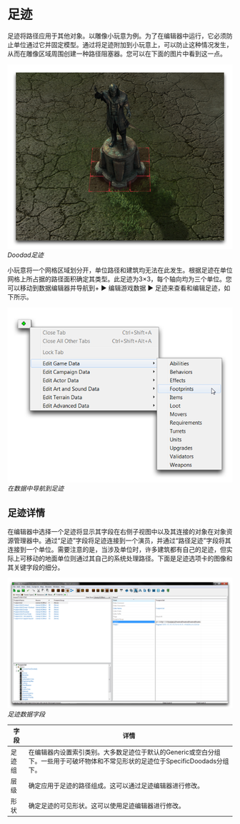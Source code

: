 # 足迹

足迹将路径应用于其他对象。以雕像小玩意为例。为了在编辑器中运行，它必须防止单位通过它并固定模型。通过将足迹附加到小玩意上，可以防止这种情况发生，从而在雕像区域周围创建一种路径阻塞器。您可以在下面的图片中看到这一点。

[![Doodad足迹](./resources/073_Footprints1.png)](./resources/073_Footprints1.png)
*Doodad足迹*

小玩意将一个网格区域划分开，单位路径和建筑均无法在此发生。根据足迹在单位网格上所占据的路径面积确定其类型。此足迹为3×3，每个轴向均为三个单位。您可以移动到数据编辑器并导航到+ ▶︎ 编辑游戏数据 ▶︎ 足迹来查看和编辑足迹，如下所示。

[![在数据中导航到足迹](./resources/073_Footprints2.png)](./resources/073_Footprints2.png)
*在数据中导航到足迹*

## 足迹详情

在编辑器中选择一个足迹将显示其字段在右侧子视图中以及其连接的对象在对象资源管理器中。通过“足迹”字段将足迹连接到一个演员，并通过“路径足迹”字段将其连接到一个单位。需要注意的是，当涉及单位时，许多建筑都有自己的足迹，但实际上可移动的地面单位则通过其自己的系统处理路径。下面是足迹选项卡的图像和其关键字段的细分。

[![足迹数据字段](./resources/073_Footprints3.png)](./resources/073_Footprints3.png)
*足迹数据字段*

| 字段            | 详情                                                                                                                                                                                                                          |
| --------------- | --------------------------------------------------------------------------------------------------------------------------------------------------------------------------------------------------------------------------- |
| 足迹组         | 在编辑器内设置索引类别。大多数足迹位于默认的Generic或空白分组下。一些用于可破坏物体和不常见形状的足迹位于SpecificDoodads分组下。 |
| 层级           | 确定应用于足迹的路径组成。这可以通过足迹编辑器进行修改。                                                                                                      |
| 形状           | 确定足迹的可见形状。这可以使用足迹编辑器进行修改。                                                                                                          |